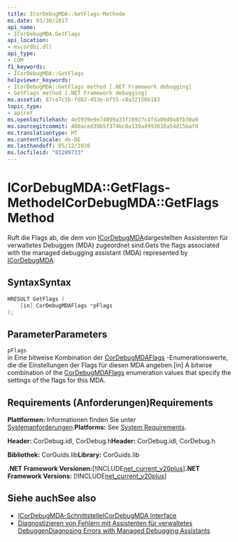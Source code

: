 ```yaml
---
title: ICorDebugMDA::GetFlags-Methode
ms.date: 03/30/2017
api_name:
- ICorDebugMDA.GetFlags
api_location:
- mscordbi.dll
api_type:
- COM
f1_keywords:
- ICorDebugMDA::GetFlags
helpviewer_keywords:
- ICorDebugMDA::GetFlags method [.NET Framework debugging]
- GetFlags method [.NET Framework debugging]
ms.assetid: 87ce7c5b-fd82-453e-bf55-c8a32150b183
topic_type:
- apiref
ms.openlocfilehash: 4e5939e9e74899a33f28927c4fda09d0a8fb30a0
ms.sourcegitcommit: 488aced39b5f374bc0a139a4993616a54d15baf0
ms.translationtype: MT
ms.contentlocale: de-DE
ms.lasthandoff: 05/12/2020
ms.locfileid: "83209733"
---
```

# <a name="icordebugmdagetflags-method"></a><span data-ttu-id="afc33-102">ICorDebugMDA::GetFlags-Methode</span><span class="sxs-lookup"><span data-stu-id="afc33-102">ICorDebugMDA::GetFlags Method</span></span>
<span data-ttu-id="afc33-103">Ruft die Flags ab, die dem von [ICorDebugMDA](icordebugmda-interface.md)dargestellten Assistenten für verwaltetes Debuggen (MDA) zugeordnet sind.</span><span class="sxs-lookup"><span data-stu-id="afc33-103">Gets the flags associated with the managed debugging assistant (MDA) represented by [ICorDebugMDA](icordebugmda-interface.md).</span></span>  
  
## <a name="syntax"></a><span data-ttu-id="afc33-104">Syntax</span><span class="sxs-lookup"><span data-stu-id="afc33-104">Syntax</span></span>  
  
```cpp  
HRESULT GetFlags (  
    [in] CorDebugMDAFlags *pFlags  
);  
```  
  
## <a name="parameters"></a><span data-ttu-id="afc33-105">Parameter</span><span class="sxs-lookup"><span data-stu-id="afc33-105">Parameters</span></span>  
 `pFlags`  
 <span data-ttu-id="afc33-106">in Eine bitweise Kombination der [CorDebugMDAFlags](cordebugmdaflags-enumeration.md) -Enumerationswerte, die die Einstellungen der Flags für diesen MDA angeben.</span><span class="sxs-lookup"><span data-stu-id="afc33-106">[in] A bitwise combination of the [CorDebugMDAFlags](cordebugmdaflags-enumeration.md) enumeration values that specify the settings of the flags for this MDA.</span></span>  
  
## <a name="requirements"></a><span data-ttu-id="afc33-107">Requirements (Anforderungen)</span><span class="sxs-lookup"><span data-stu-id="afc33-107">Requirements</span></span>  
 <span data-ttu-id="afc33-108">**Plattformen:** Informationen finden Sie unter [Systemanforderungen](../../get-started/system-requirements.md).</span><span class="sxs-lookup"><span data-stu-id="afc33-108">**Platforms:** See [System Requirements](../../get-started/system-requirements.md).</span></span>  
  
 <span data-ttu-id="afc33-109">**Header:** CorDebug.idl, CorDebug.h</span><span class="sxs-lookup"><span data-stu-id="afc33-109">**Header:** CorDebug.idl, CorDebug.h</span></span>  
  
 <span data-ttu-id="afc33-110">**Bibliothek:** CorGuids.lib</span><span class="sxs-lookup"><span data-stu-id="afc33-110">**Library:** CorGuids.lib</span></span>  
  
 <span data-ttu-id="afc33-111">**.NET Framework Versionen:**[!INCLUDE[net_current_v20plus](../../../../includes/net-current-v20plus-md.md)]</span><span class="sxs-lookup"><span data-stu-id="afc33-111">**.NET Framework Versions:** [!INCLUDE[net_current_v20plus](../../../../includes/net-current-v20plus-md.md)]</span></span>  
  
## <a name="see-also"></a><span data-ttu-id="afc33-112">Siehe auch</span><span class="sxs-lookup"><span data-stu-id="afc33-112">See also</span></span>

- [<span data-ttu-id="afc33-113">ICorDebugMDA-Schnittstelle</span><span class="sxs-lookup"><span data-stu-id="afc33-113">ICorDebugMDA Interface</span></span>](icordebugmda-interface.md)
- [<span data-ttu-id="afc33-114">Diagnostizieren von Fehlern mit Assistenten für verwaltetes Debuggen</span><span class="sxs-lookup"><span data-stu-id="afc33-114">Diagnosing Errors with Managed Debugging Assistants</span></span>](../../debug-trace-profile/diagnosing-errors-with-managed-debugging-assistants.md)

